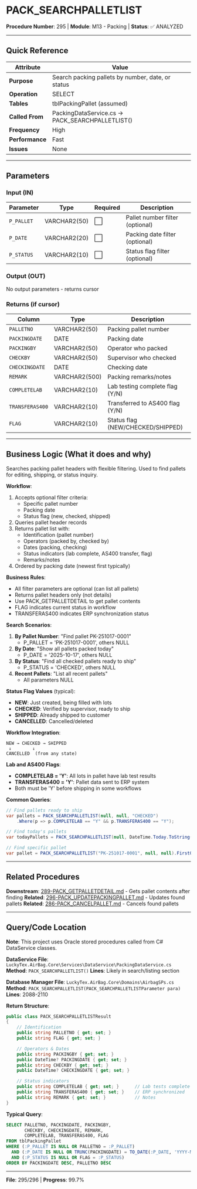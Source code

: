 # PACK_SEARCHPALLETLIST

**Procedure Number**: 295 | **Module**: M13 - Packing | **Status**: ✅ ANALYZED

---

## Quick Reference

| Attribute | Value |
|-----------|-------|
| **Purpose** | Search packing pallets by number, date, or status |
| **Operation** | SELECT |
| **Tables** | tblPackingPallet (assumed) |
| **Called From** | PackingDataService.cs → PACK_SEARCHPALLETLIST() |
| **Frequency** | High |
| **Performance** | Fast |
| **Issues** | None |

---

## Parameters

### Input (IN)

| Parameter | Type | Required | Description |
|-----------|------|----------|-------------|
| `P_PALLET` | VARCHAR2(50) | ⬜ | Pallet number filter (optional) |
| `P_DATE` | VARCHAR2(20) | ⬜ | Packing date filter (optional) |
| `P_STATUS` | VARCHAR2(10) | ⬜ | Status flag filter (optional) |

### Output (OUT)

No output parameters - returns cursor

### Returns (if cursor)

| Column | Type | Description |
|--------|------|-------------|
| `PALLETNO` | VARCHAR2(50) | Packing pallet number |
| `PACKINGDATE` | DATE | Packing date |
| `PACKINGBY` | VARCHAR2(50) | Operator who packed |
| `CHECKBY` | VARCHAR2(50) | Supervisor who checked |
| `CHECKINGDATE` | DATE | Checking date |
| `REMARK` | VARCHAR2(500) | Packing remarks/notes |
| `COMPLETELAB` | VARCHAR2(10) | Lab testing complete flag (Y/N) |
| `TRANSFERAS400` | VARCHAR2(10) | Transferred to AS400 flag (Y/N) |
| `FLAG` | VARCHAR2(10) | Status flag (NEW/CHECKED/SHIPPED) |

---

## Business Logic (What it does and why)

Searches packing pallet headers with flexible filtering. Used to find pallets for editing, shipping, or status inquiry.

**Workflow**:
1. Accepts optional filter criteria:
   - Specific pallet number
   - Packing date
   - Status flag (new, checked, shipped)
2. Queries pallet header records
3. Returns pallet list with:
   - Identification (pallet number)
   - Operators (packed by, checked by)
   - Dates (packing, checking)
   - Status indicators (lab complete, AS400 transfer, flag)
   - Remarks/notes
4. Ordered by packing date (newest first typically)

**Business Rules**:
- All filter parameters are optional (can list all pallets)
- Returns pallet headers only (not details)
- Use PACK_GETPALLETDETAIL to get pallet contents
- FLAG indicates current status in workflow
- TRANSFERAS400 indicates ERP synchronization status

**Search Scenarios**:
1. **By Pallet Number**: "Find pallet PK-251017-0001"
   - P_PALLET = 'PK-251017-0001', others NULL
2. **By Date**: "Show all pallets packed today"
   - P_DATE = '2025-10-17', others NULL
3. **By Status**: "Find all checked pallets ready to ship"
   - P_STATUS = 'CHECKED', others NULL
4. **Recent Pallets**: "List all recent pallets"
   - All parameters NULL

**Status Flag Values** (typical):
- **NEW**: Just created, being filled with lots
- **CHECKED**: Verified by supervisor, ready to ship
- **SHIPPED**: Already shipped to customer
- **CANCELLED**: Cancelled/deleted

**Workflow Integration**:
```
NEW → CHECKED → SHIPPED
 ↓        ↓
CANCELLED  (from any state)
```

**Lab and AS400 Flags**:
- **COMPLETELAB = 'Y'**: All lots in pallet have lab test results
- **TRANSFERAS400 = 'Y'**: Pallet data sent to ERP system
- Both must be 'Y' before shipping in some workflows

**Common Queries**:
```csharp
// Find pallets ready to ship
var pallets = PACK_SEARCHPALLETLIST(null, null, "CHECKED")
    .Where(p => p.COMPLETELAB == "Y" && p.TRANSFERAS400 == "Y");

// Find today's pallets
var todayPallets = PACK_SEARCHPALLETLIST(null, DateTime.Today.ToString("yyyy-MM-dd"), null);

// Find specific pallet
var pallet = PACK_SEARCHPALLETLIST("PK-251017-0001", null, null).FirstOrDefault();
```

---

## Related Procedures

**Downstream**: [289-PACK_GETPALLETDETAIL.md](./289-PACK_GETPALLETDETAIL.md) - Gets pallet contents after finding
**Related**: [296-PACK_UPDATEPACKINGPALLET.md](./296-PACK_UPDATEPACKINGPALLET.md) - Updates found pallets
**Related**: [286-PACK_CANCELPALLET.md](./286-PACK_CANCELPALLET.md) - Cancels found pallets

---

## Query/Code Location

**Note**: This project uses Oracle stored procedures called from C# DataService classes.

**DataService File**: `LuckyTex.AirBag.Core\Services\DataService\PackingDataService.cs`
**Method**: `PACK_SEARCHPALLETLIST()`
**Lines**: Likely in search/listing section

**Database Manager File**: `LuckyTex.AirBag.Core\Domains\AirbagSPs.cs`
**Method**: `PACK_SEARCHPALLETLIST(PACK_SEARCHPALLETLISTParameter para)`
**Lines**: 2088-2110

**Return Structure**:
```csharp
public class PACK_SEARCHPALLETLISTResult
{
    // Identification
    public string PALLETNO { get; set; }
    public string FLAG { get; set; }

    // Operators & Dates
    public string PACKINGBY { get; set; }
    public DateTime? PACKINGDATE { get; set; }
    public string CHECKBY { get; set; }
    public DateTime? CHECKINGDATE { get; set; }

    // Status indicators
    public string COMPLETELAB { get; set; }      // Lab tests complete
    public string TRANSFERAS400 { get; set; }    // ERP synchronized
    public string REMARK { get; set; }           // Notes
}
```

**Typical Query**:
```sql
SELECT PALLETNO, PACKINGDATE, PACKINGBY,
       CHECKBY, CHECKINGDATE, REMARK,
       COMPLETELAB, TRANSFERAS400, FLAG
FROM tblPackingPallet
WHERE (:P_PALLET IS NULL OR PALLETNO = :P_PALLET)
  AND (:P_DATE IS NULL OR TRUNC(PACKINGDATE) = TO_DATE(:P_DATE, 'YYYY-MM-DD'))
  AND (:P_STATUS IS NULL OR FLAG = :P_STATUS)
ORDER BY PACKINGDATE DESC, PALLETNO DESC
```

---

**File**: 295/296 | **Progress**: 99.7%
